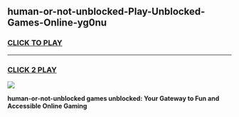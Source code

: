 
## human-or-not-unblocked-Play-Unblocked-Games-Online-yg0nu
<h3>
<a href="https://premium76.site?title=human-or-not-unblocked&ref=25A">CLICK TO PLAY</a></h3>
<hr>

<h3>
<a href="https://premium76.site?title=human-or-not-unblocked&ref=25A">CLICK 2 PLAY</a>
  
</h3>

<a href="https://premium76.site?title=human-or-not-unblocked&ref=25A"><img src="https://clearcache.store/games.png"></a>


**human-or-not-unblocked games unblocked: Your Gateway to Fun and Accessible Online Gaming**
